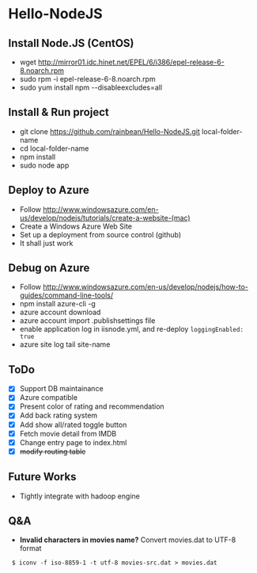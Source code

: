 Hello-NodeJS
============

Install Node.JS (CentOS)
--------------
- wget http://mirror01.idc.hinet.net/EPEL/6/i386/epel-release-6-8.noarch.rpm
- sudo rpm -i epel-release-6-8.noarch.rpm
- sudo yum install npm --disableexcludes=all

Install & Run project
--------------
- git clone https://github.com/rainbean/Hello-NodeJS.git local-folder-name
- cd local-folder-name
- npm install
- sudo node app

Deploy to Azure
--------------
- Follow http://www.windowsazure.com/en-us/develop/nodejs/tutorials/create-a-website-(mac)
- Create a Windows Azure Web Site
- Set up a deployment from source control (github)
- It shall just work

Debug on Azure
--------------
- Follow http://www.windowsazure.com/en-us/develop/nodejs/how-to-guides/command-line-tools/
- npm install azure-cli -g
- azure account download
- azure account import .publishsettings file
- enable application log in iisnode.yml, and re-deploy
`loggingEnabled: true`
- azure site log tail site-name

ToDo
--------------
- [x] Support DB maintainance
- [x] Azure compatible
- [x] Present color of rating and recommendation 
- [x] Add back rating system
- [x] Add show all/rated toggle button
- [x] Fetch movie detail from IMDB
- [x] Change entry page to index.html
- [x] ~~modify routing table~~

Future Works
--------------
- Tightly integrate with hadoop engine

Q&A
--------------
- **Invalid characters in movies name?** Convert movies.dat to UTF-8 format
```
 $ iconv -f iso-8859-1 -t utf-8 movies-src.dat > movies.dat
```

